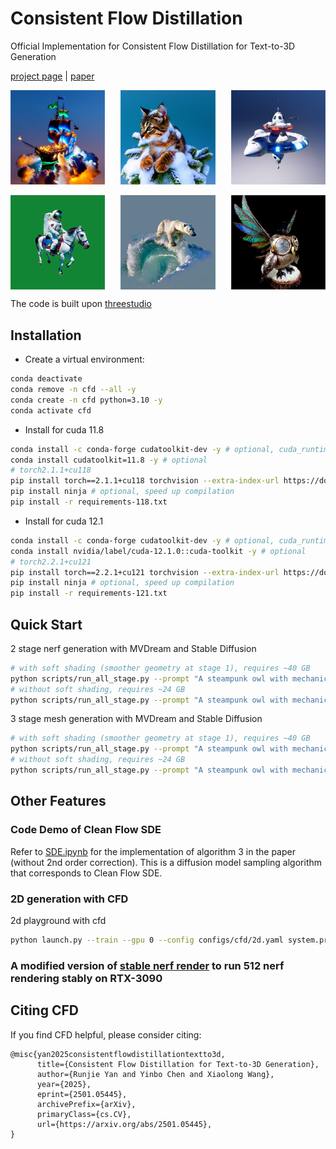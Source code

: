 # Consistent Flow Distillation
Official Implementation for Consistent Flow Distillation for Text-to-3D Generation

[project page](https://runjie-yan.github.io/cfd/) | [paper](https://arxiv.org/abs/2501.05445)

<div style="display: flex; justify-content: space-between;">
  <img src="./load/cfd_teaser/ship.png" alt="ship" width="30%">
  <img src="./load/cfd_teaser/cat.png" alt="cat" width="30%">
  <img src="./load/cfd_teaser/spacestation.png" alt="spacestation" width="30%">
</div>
<br>
<div style="display: flex; justify-content: space-between;">
  <img src="./load/cfd_teaser/horse.png" alt="ship" width="30%">
  <img src="./load/cfd_teaser/pole.png" alt="cat" width="30%">
  <img src="./load/cfd_teaser/owl.png" alt="spacestation" width="30%">
</div>

The code is built upon [threestudio](https://github.com/threestudio-project/threestudio)

## Installation
- Create a virtual environment:
```sh
conda deactivate
conda remove -n cfd --all -y
conda create -n cfd python=3.10 -y
conda activate cfd
```

- Install for cuda 11.8
```sh
conda install -c conda-forge cudatoolkit-dev -y # optional, cuda_runtime_api.h
conda install cudatoolkit=11.8 -y # optional
# torch2.1.1+cu118
pip install torch==2.1.1+cu118 torchvision --extra-index-url https://download.pytorch.org/whl/cu118
pip install ninja # optional, speed up compilation
pip install -r requirements-118.txt
```

- Install for cuda 12.1
```sh
conda install -c conda-forge cudatoolkit-dev -y # optional, cuda_runtime_api.h
conda install nvidia/label/cuda-12.1.0::cuda-toolkit -y # optional
# torch2.2.1+cu121
pip install torch==2.2.1+cu121 torchvision --extra-index-url https://download.pytorch.org/whl/cu121
pip install ninja # optional, speed up compilation
pip install -r requirements-121.txt
```

## Quick Start
2 stage nerf generation with MVDream and Stable Diffusion
```sh
# with soft shading (smoother geometry at stage 1), requires ~40 GB
python scripts/run_all_stage.py --prompt "A steampunk owl with mechanical wings" --use_perp_neg
# without soft shading, requires ~24 GB
python scripts/run_all_stage.py --prompt "A steampunk owl with mechanical wings" --use_perp_neg --raw 
```

3 stage mesh generation with MVDream and Stable Diffusion
```sh
# with soft shading (smoother geometry at stage 1), requires ~40 GB
python scripts/run_all_stage.py --prompt "A steampunk owl with mechanical wings" --use_perp_neg --mesh
# without soft shading, requires ~24 GB
python scripts/run_all_stage.py --prompt "A steampunk owl with mechanical wings" --use_perp_neg --raw --mesh
```

## Other Features
### Code Demo of Clean Flow SDE
Refer to [SDE.ipynb](./SDE.ipynb) for the implementation of algorithm 3 in the paper (without 2nd order correction). This is a diffusion model sampling algorithm that corresponds to Clean Flow SDE.

### 2D generation with CFD
2d playground with cfd
```sh
python launch.py --train --gpu 0 --config configs/cfd/2d.yaml system.prompt_processor.prompt="A cute cat"
```

### A modified version of [stable nerf render](https://github.com/DSaurus/threestudio-stable-nerf-renderer) to run 512 nerf rendering stably on RTX-3090

## Citing CFD
If you find CFD helpful, please consider citing:
```
@misc{yan2025consistentflowdistillationtextto3d,
      title={Consistent Flow Distillation for Text-to-3D Generation}, 
      author={Runjie Yan and Yinbo Chen and Xiaolong Wang},
      year={2025},
      eprint={2501.05445},
      archivePrefix={arXiv},
      primaryClass={cs.CV},
      url={https://arxiv.org/abs/2501.05445}, 
}
```